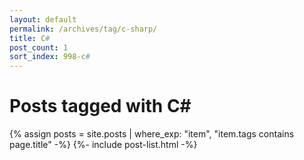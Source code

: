 ```yaml
---
layout: default
permalink: /archives/tag/c-sharp/
title: C#
post_count: 1
sort_index: 998-c#
---
```

<h1 class="page-heading">Posts tagged with C#</h1>
{% assign posts = site.posts | where_exp: "item", "item.tags contains page.title" -%}
{%- include post-list.html -%}
